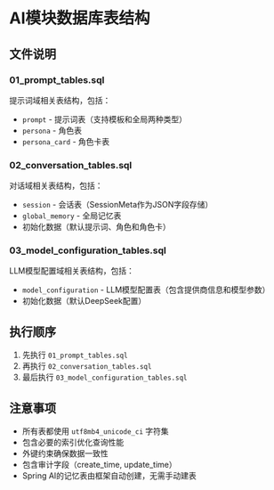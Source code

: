 # AI模块数据库表结构

## 文件说明

### 01_prompt_tables.sql
提示词域相关表结构，包括：
- `prompt` - 提示词表（支持模板和全局两种类型）
- `persona` - 角色表
- `persona_card` - 角色卡表

### 02_conversation_tables.sql
对话域相关表结构，包括：
- `session` - 会话表（SessionMeta作为JSON字段存储）
- `global_memory` - 全局记忆表
- 初始化数据（默认提示词、角色和角色卡）

### 03_model_configuration_tables.sql
LLM模型配置域相关表结构，包括：
- `model_configuration` - LLM模型配置表（包含提供商信息和模型参数）
- 初始化数据（默认DeepSeek配置）

## 执行顺序
1. 先执行 `01_prompt_tables.sql`
2. 再执行 `02_conversation_tables.sql`
3. 最后执行 `03_model_configuration_tables.sql`

## 注意事项
- 所有表都使用 `utf8mb4_unicode_ci` 字符集
- 包含必要的索引优化查询性能
- 外键约束确保数据一致性
- 包含审计字段（create_time, update_time）
- Spring AI的记忆表由框架自动创建，无需手动建表
